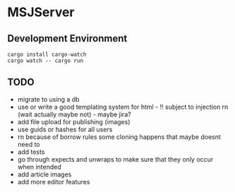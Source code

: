 # MSJServer

## Development Environment

`cargo install cargo-watch` <br />
`cargo watch -- cargo run`

## TODO

- migrate to using a db
- use or write a good templating system for html - !! subject to injection rn (wait actually maybe not) - maybe jira?
- add file upload for publishing (images)
- use guids or hashes for all users
- rn because of borrow rules some cloning happens that maybe doesnt need to
- add tests
- go through expects and unwraps to make sure that they only occur when intended
- add article images
- add more editor features
